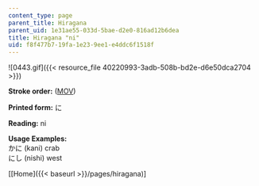 ```yaml
---
content_type: page
parent_title: Hiragana
parent_uid: 1e31ae55-033d-5bae-d2e0-816ad12b6dea
title: Hiragana "ni"
uid: f8f477b7-19fa-1e23-9ee1-e4ddc6f1518f
---
```


![0443.gif]({{< resource_file 40220993-3adb-508b-bd2e-d6e50dca2704 >}})

**Stroke order:** ([MOV](http://www.archive.org/download/MITRES21F.01S10_HIRAGANA_CHARACTERS/0443.mov))

**Printed form:** に

**Reading:** ni

**Usage Examples:**  
かに (kani) crab  
にし (nishi) west

  
\[[Home]({{< baseurl >}}/pages/hiragana)\]